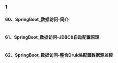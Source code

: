 ### 1
#### 60、SpringBoot_数据访问-简介
```java

```
#### 61、SpringBoot_数据访问-JDBC&自动配置原理
```java

```
#### 62、SpringBoot_数据访问-整合Druid&配置数据源监控
```java

```